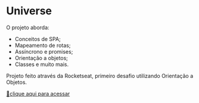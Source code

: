 # Universe

 O projeto aborda:
 
- Conceitos de SPA;
- Mapeamento de rotas;
- Assíncrono e promises;
- Orientação a objetos;
- Classes e muito mais.

Projeto feito através da Rocketseat, primeiro desafio utilizando Orientação a Objetos. 

[🔗clique aqui para acessar](https://larissaaleall.github.io/localhost:3000/)
